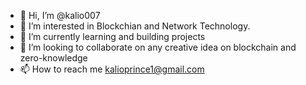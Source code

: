 - 👋 Hi, I’m @kalio007
- 👀 I’m interested in Blockchian and Network Technology.
- 🌱 I’m currently learning and building projects 
- 💞️ I’m looking to collaborate on any creative idea on blockchain and zero-knowledge 
- 📫 How to reach me kalioprince1@gmail.com

<!---
kalio007/kalio007 is a ✨ special ✨ repository because its `README.md` (this file) appears on your GitHub profile.
You can click the Preview link to take a look at your changes.
--->
